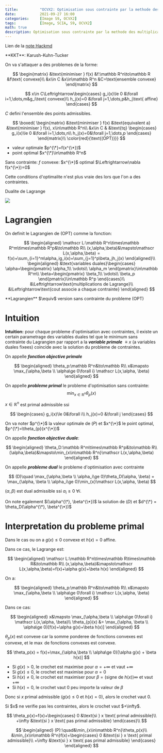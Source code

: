 ```yaml
---
title:          "OCVX2: Optimisation sous contrainte par la methode des multiplicateurs de Lagrangre et conditions KKT"
date:           2021-09-27 16:00
categories:     [Image S9, OCVX2]
tags:           [Image, SCIA, S9, OCVX2]
math: true
description: Optimisation sous contrainte par la methode des multiplicateurs de Lagrangre et conditions KKT
---
```

Lien de la [note Hackmd](https://hackmd.io/@lemasymasa/HJVxl8kVt)

<div class="alert alert-info" role="alert" markdown="1">
**KKT**: Karush-Kuhn-Tucker
</div>

On va s'attaquer a des problemes de la forme:

$$
\begin{matrix}
&\text{minimiser } f(x) &f:\mathbb R^n\to\mathbb R &f\text{ convexe}\\
&x\in C &x\in\mathbb R^n &C=\text{ensemble convexe}
\end{matrix}
$$

$$
x\in C\Leftrightarrow\begin{cases}
g_i(x)\le 0 &\forall i=1,\dots,m&g_i\text{ convexe}\\
h_j(x)=0 &\forall j=1,\dots,p&h_j\text{ affine}
\end{cases}
$$

$C$ defini l'ensemble des points admissibles.

$$
\boxed{
\begin{matrix}
&\text{minimiser } f(x) &\text{equivalent a} &\text{minimiser } f(x), x\in\mathbb R^n\\
&x\in C & &\text{tq} \begin{cases}
g_i(x)\le 0 &\forall i=1,\dots,n\\
h_j(x)=0&\forall j=1,\dots,p
\end{cases}
\end{matrix}\\
\color{red}{\text{(OPT)}}}
$$

- valeur optimale $p^{\*}=f(x^{\*})$
- point optimal $x^{\*}\in\mathbb R^n$

Sans contrainte: $f$ convexe: $x^{\*}$ optimal $\Leftrightarrow\nabla f(x^{\*})=0$

<div class="alert alert-warning" role="alert" markdown="1">

Cette conditions d'optimalite n'est plus vraie des lors que l'on a des contraintes.

<div class="alert alert-danger" role="alert" markdown="1">
Dualite de Lagrange
</div>

</div>

![](https://i.imgur.com/vd6PrQC.png)

# Lagrangien

On definit le Lagrangien de (OPT) comme la fonction:

$$
\begin{aligned}
\mathscr L:\mathbb R^n\times\mathbb R^m\times\mathbb R^p&\to\mathbb R\\
(x,\alpha,\beta)&\mapsto\mathscr L(x,\alpha,\beta) = f(x)+\sum_{i=1}^m\alpha_ig_i(x)+\sum_{j=1}^p\beta_jh_j(x)
\end{aligned}\\
\begin{aligned}
&\text{variables duales}\begin{cases}
\alpha=\begin{pmatrix}
\alpha_1\\
\vdots\\
\alpha_m
\end{pmatrix}\in\mathbb R^m\\
\beta=\begin{pmatrix}
\beta_1\\
\vdots\\
\beta_p
\end{pmatrix}\in\mathbb R^p
\end{cases}\\
&\Leftrightarrow\text{multiplications de Lagrange}\\
&\Leftrightarrow\text{cout associe a chaque contrainte}
\end{aligned}
$$

<div class="alert alert-info" role="alert" markdown="1">
**Lagrangien** $\equiv$ version sans contrainte du probleme (OPT)
</div>

# Intuition

**Intuition:** pour chaque probleme d'optimisation avec contraintes, il existe un certain parametrage des variables duales tel que le minimum sans contrainte du Lagrangien par rapport a la ***variable primale*** $\equiv x$ (a variables duales fixees) coincide avec la solution du probleme de contraintes.

On appelle ***fonction objective primale***

$$
\begin{aligned}
\theta_p:\mathbb R^n&\to\mathbb R\\
x&\mapsto \max_{\alpha,\beta \\ \alpha\ge 0\forall i} \mathscr L(x,\alpha, \beta)
\end{aligned}
$$

On appelle ***probleme primal*** le probleme d'optimisation sans contrainte: $$\min_{x\in\mathbb R^n}\theta_{p}(x)$$

$x\in\mathbb R^n$ est primal admissible ssi

$$
\begin{cases}
g_i(x)\le 0&\forall i\\
h_j(x)=0 &\forall j
\end{cases}
$$

<div class="alert alert-warning" role="alert" markdown="1">

On va noter $p^{\*}$ la valeur optimale de $(P)$ et $x^{\*}$ le point optimal, $p^{\*}=\theta_{p}(x^{\*})$

</div>

On appelle ***fonction objective duale***:

$$
\begin{aligned}
\theta_D:\mathbb R^m\times\mathbb R^p&\to\mathbb R\\
(\alpha,\beta)&\mapsto\min_{x\in\mathbb R^n}\mathscr L(x,\alpha,\beta)
\end{aligned}
$$

On appelle ***probleme dual*** le probleme d'optimisation avec contrainte

$$
(D)\quad \max_{\alpha,\beta \\ \alpha_i\ge 0}\theta_D(\alpha, \beta) = \max_{\alpha, \beta \\ \alpha_i\ge 0}\min_{x}\mathscr L(x,\alpha, \beta)
$$

$(\alpha,\beta)$ est dual admissible ssi $\alpha_i\ge0$ $\forall i$.

On note egalement $(\alpha^{\*}, \beta^{\*})$ la solution de $(D)$ et $d^{\*} = \theta_D(\alpha^{\*}, \beta^{\*})$

# Interpretation du probleme primal

Dans le cas ou on a $g(x)\le0$ convexe et $h(x)=0$ affine.

Dans ce cas, le Lagrange est:

$$
\begin{aligned}
\mathscr L:\mathbb R^n\times\mathbb R\times\mathbb R&\to\mathbb R\\
(x,\alpha,\beta)&\mapsto\mathscr L(x,\alpha,\beta)=f(x)+\alpha g(x)+\beta h(x)
\end{aligned}
$$

On a:

$$
\begin{aligned}
\theta_p:\mathbb R^n&\to\mathbb R\\
x&\mapsto \max_{\alpha,\beta \\ \alpha\ge 0\forall i} \mathscr L(x,\alpha, \beta)
\end{aligned}
$$

Dans ce cas:

$$
\begin{aligned}
x&\mapsto \max_{\alpha,\beta \\ \alpha\ge 0\forall i} \mathscr L(x,\alpha, \beta)\\
\theta_{p}(x) &= \max_{\alpha, \beta \\ \alpha\ge 0}[f(x)+\alpha g(x)+\beta h(x)]
\end{aligned}
$$

<div class="alert alert-success" role="alert" markdown="1">

$\theta_p(x)$ est convexe car la somme ponderee de fonctions convexes est convexe, et le $\max$ de fonctions convexes est convexe.

</div>

$$
\theta_p(x) = f(x)+\max_{\alpha,\beta \\ \alpha\ge 0}[\alpha g(x) + \beta h(x)]
$$

- Si $g(x)\gt 0$, le crochet est maximise pour $\alpha=+\infty$ et vaut $+\infty$
- Si $g(x)\le 0$, le crochet est maximise pour $\alpha=0$
- Si $h(x)\neq 0$, le crochet est maximiser pour $\beta=(\text{signe de }h(x))\infty$ et vaut $+\infty$
- Si $h(x)=0$, le crochet vaut $0$ peu importe la valeur de $\beta$

<div class="alert alert-success" role="alert" markdown="1">

Donc si $x$ primal admissible $(g(x) \le 0$ et $h(x)=0)$, alors le crochet vaut $0$.

</div>

<div class="alert alert-danger" role="alert" markdown="1">
Si $x$ ne verifie pas les contraintes, alors le crochet vaut $+\infty$.
</div>

$$
\theta_p(x)=f(x)+\begin{cases}
0 &\text{si } x \text{ primal admissible}\\
+\infty &\text{si } x \text{ pas primal admissible}
\end{cases}\\
$$

<div class="alert alert-info" role="alert" markdown="1">

$$
\begin{aligned}
(P):\quad&\min_{x\in\mathbb R^n}\theta_p(x)\\
&\min_{x\in\mathbb R^n}f(x)+\begin{cases}
0 &\text{si } x \text{ primal admissible}\\
+\infty &\text{si } x \text{ pas primal admissible}
\end{cases}
\end{aligned}
$$

</div>
